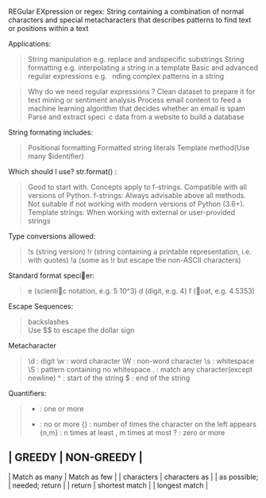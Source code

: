 REGular EXpression or regex:
String containing a combination of normal characters and special metacharacters that describes patterns to find text or positions within a text

Applications:
>String manipulation
e.g. replace and andspecific substrings
>String formatting
e.g. interpolating a string in a template
>Basic and advanced regular expressions
e.g.  nding complex patterns in a string

> Why do we need regular expressions ?
Clean dataset to prepare it for text mining or sentiment analysis
Process email content to feed a machine learning algorithm that decides whether an email is spam
Parse and extract speci c data from a website to build a database

String formating includes:
>Positional formatting
>Formatted string literals
>Template method(Use many $identifier)

Which should I use?
str.format() :
>Good to start with. Concepts apply to f-strings.
>Compatible with all versions of Python.
f-strings:
>Always advisable above all methods.
>Not suitable if not working with modern versions of Python (3.6+).
Template strings:
>When working with external or user-provided strings

Type conversions allowed:
>!s (string version)
>!r (string containing a printable representation, i.e. with quotes)
>!a (some as !r but escape the non-ASCII characters)

Standard format speci􀃗er:
>e (scienti􀃗c notation, e.g. 5 10^3)
>d (digit, e.g. 4)
>f (􀃘oat, e.g. 4.5353)

Escape Sequences:
>backslashes \
>Use $$ to escape the dollar sign

Metacharacter
>\d : digit
>\w : word character
>\W : non-word character
>\s : whitespace
>\S : pattern containing no whitespace
>. : match any character(except newline)
>^ : start of the string
>$ : end of the string

Quantifiers:
>+ : one or more
>* : no or more
>{} : number of times the character on the left appears
>{n,m} : n times at least , m times at most
>? : zero or more

|     GREEDY     |   NON-GREEDY   |
-----------------------------------
| Match as many  | Match as few   |
| characters     | characters as  |
| as possible;   | needed; return |
| return         | shortest match |
| longest match  |
